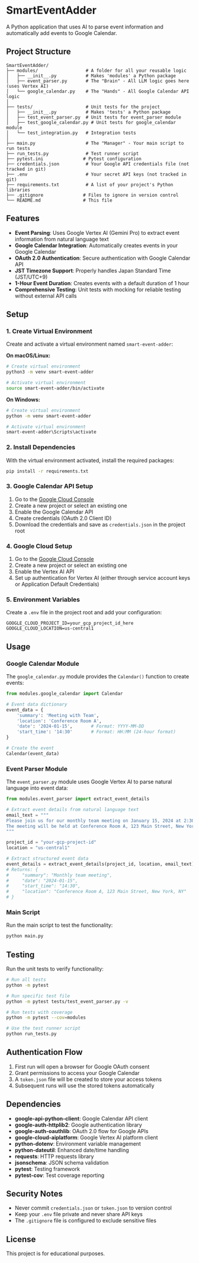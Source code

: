 # SmartEventAdder

A Python application that uses AI to parse event information and automatically add events to Google Calendar.

## Project Structure

```
SmartEventAdder/
├── modules/                  # A folder for all your reusable logic
│   ├── __init__.py           # Makes 'modules' a Python package
│   ├── event_parser.py       # The "Brain" - All LLM logic goes here (uses Vertex AI)
│   └── google_calendar.py    # The "Hands" - All Google Calendar API logic
│
├── tests/                    # Unit tests for the project
│   ├── __init__.py           # Makes 'tests' a Python package
│   ├── test_event_parser.py  # Unit tests for event_parser module
│   ├── test_google_calendar.py # Unit tests for google_calendar module
│   └── test_integration.py   # Integration tests
│
├── main.py                   # The "Manager" - Your main script to run tests
├── run_tests.py              # Test runner script
├── pytest.ini               # Pytest configuration
├── credentials.json          # Your Google API credentials file (not tracked in git)
├── .env                      # Your secret API keys (not tracked in git)
├── requirements.txt          # A list of your project's Python libraries
├── .gitignore               # Files to ignore in version control
└── README.md                # This file
```

## Features

- **Event Parsing**: Uses Google Vertex AI (Gemini Pro) to extract event information from natural language text
- **Google Calendar Integration**: Automatically creates events in your Google Calendar
- **OAuth 2.0 Authentication**: Secure authentication with Google Calendar API
- **JST Timezone Support**: Properly handles Japan Standard Time (JST/UTC+9)
- **1-Hour Event Duration**: Creates events with a default duration of 1 hour
- **Comprehensive Testing**: Unit tests with mocking for reliable testing without external API calls

## Setup

### 1. Create Virtual Environment

Create and activate a virtual environment named `smart-event-adder`:

**On macOS/Linux:**
```bash
# Create virtual environment
python3 -m venv smart-event-adder

# Activate virtual environment
source smart-event-adder/bin/activate
```

**On Windows:**
```bash
# Create virtual environment
python -m venv smart-event-adder

# Activate virtual environment
smart-event-adder\Scripts\activate
```

### 2. Install Dependencies

With the virtual environment activated, install the required packages:

```bash
pip install -r requirements.txt
```

### 3. Google Calendar API Setup

1. Go to the [Google Cloud Console](https://console.cloud.google.com/)
2. Create a new project or select an existing one
3. Enable the Google Calendar API
4. Create credentials (OAuth 2.0 Client ID)
5. Download the credentials and save as `credentials.json` in the project root

### 4. Google Cloud Setup

1. Go to the [Google Cloud Console](https://console.cloud.google.com/)
2. Create a new project or select an existing one
3. Enable the Vertex AI API
4. Set up authentication for Vertex AI (either through service account keys or Application Default Credentials)

### 5. Environment Variables

Create a `.env` file in the project root and add your configuration:

```env
GOOGLE_CLOUD_PROJECT_ID=your_gcp_project_id_here
GOOGLE_CLOUD_LOCATION=us-central1
```

## Usage

### Google Calendar Module

The `google_calendar.py` module provides the `Calendar()` function to create events:

```python
from modules.google_calendar import Calendar

# Event data dictionary
event_data = {
    'summary': 'Meeting with Team',
    'location': 'Conference Room A',
    'date': '2024-01-15',       # Format: YYYY-MM-DD
    'start_time': '14:30'       # Format: HH:MM (24-hour format)
}

# Create the event
Calendar(event_data)
```

### Event Parser Module

The `event_parser.py` module uses Google Vertex AI to parse natural language into event data:

```python
from modules.event_parser import extract_event_details

# Extract event details from natural language text
email_text = """
Please join us for our monthly team meeting on January 15, 2024 at 2:30 PM.
The meeting will be held at Conference Room A, 123 Main Street, New York, NY.
"""

project_id = "your-gcp-project-id"
location = "us-central1"

# Extract structured event data
event_details = extract_event_details(project_id, location, email_text)
# Returns: {
#     "summary": "Monthly team meeting",
#     "date": "2024-01-15",
#     "start_time": "14:30",
#     "location": "Conference Room A, 123 Main Street, New York, NY"
# }
```

### Main Script

Run the main script to test the functionality:

```bash
python main.py
```

## Testing

Run the unit tests to verify functionality:

```bash
# Run all tests
python -m pytest

# Run specific test file
python -m pytest tests/test_event_parser.py -v

# Run tests with coverage
python -m pytest --cov=modules

# Use the test runner script
python run_tests.py
```

## Authentication Flow

1. First run will open a browser for Google OAuth consent
2. Grant permissions to access your Google Calendar
3. A `token.json` file will be created to store your access tokens
4. Subsequent runs will use the stored tokens automatically

## Dependencies

- **google-api-python-client**: Google Calendar API client
- **google-auth-httplib2**: Google authentication library
- **google-auth-oauthlib**: OAuth 2.0 flow for Google APIs
- **google-cloud-aiplatform**: Google Vertex AI platform client
- **python-dotenv**: Environment variable management
- **python-dateutil**: Enhanced date/time handling
- **requests**: HTTP requests library
- **jsonschema**: JSON schema validation
- **pytest**: Testing framework
- **pytest-cov**: Test coverage reporting

## Security Notes

- Never commit `credentials.json` or `token.json` to version control
- Keep your `.env` file private and never share API keys
- The `.gitignore` file is configured to exclude sensitive files

## License

This project is for educational purposes.